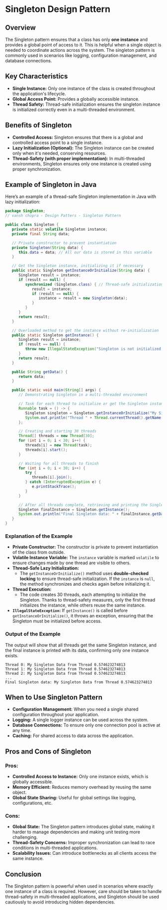 
# Singleton Design Pattern

## Overview

The Singleton pattern ensures that a class has only **one instance** and provides a global point of access to it. This is helpful when a single object is needed to coordinate actions across the system. The singleton pattern is commonly used in scenarios like logging, configuration management, and database connections.

## Key Characteristics

- **Single Instance:** Only one instance of the class is created throughout the application's lifecycle.
- **Global Access Point:** Provides a globally accessible instance.
- **Thread Safety:** Thread-safe initialization ensures the singleton instance is initialized correctly even in a multi-threaded environment.

## Benefits of Singleton

- **Controlled Access:** Singleton ensures that there is a global and controlled access point to a single instance.
- **Lazy Initialization (Optional):** The Singleton instance can be created only when it's needed, conserving resources.
- **Thread-Safety (with proper implementation):** In multi-threaded environments, Singleton ensures only one instance is created using proper synchronization.

## Example of Singleton in Java

Here’s an example of a thread-safe Singleton implementation in Java with lazy initialization:

```java
package Singleton;
// vansh chopra - Design Patters - Singleton Pattern

public class Singleton {
   private static volatile Singleton instance;
   private final String data;

   // Private constructor to prevent instantiation
   private Singleton(String data) {
      this.data = data; // All our data is stored in this variable
   }

   // Get the Singleton instance, initializing it if necessary
   public static Singleton getInstanceOrInitialize(String data) {
      Singleton result = instance;
      if (result == null) {
         synchronized (Singleton.class) { // Thread-safe initialization
            result = instance;
            if (result == null) {
               instance = result = new Singleton(data);
            }
         }
      }
      return result;
   }

   // Overloaded method to get the instance without re-initialization
   public static Singleton getInstance() {
      Singleton result = instance;
      if (result == null) {
         throw new IllegalStateException("Singleton is not initialized. Call getInstanceOrInitialize first.");
      }
      return result;
   }

   public String getData() {
      return data;
   }

   public static void main(String[] args) {
      // Demonstrating Singleton in a multi-threaded environment

      // Task for each thread to initialize or get the Singleton instance
      Runnable task = () -> {
         Singleton singleton = Singleton.getInstanceOrInitialize("My Singleton Data from Thread " + Thread.currentThread().getName() + Math.random());
         System.out.println("Thread " + Thread.currentThread().getName() + ": " + singleton.getData());
      };

      // Creating and starting 30 threads
      Thread[] threads = new Thread[30];
      for (int i = 0; i < 30; i++) {
         threads[i] = new Thread(task);
         threads[i].start();
      }

      // Waiting for all threads to finish
      for (int i = 0; i < 30; i++) {
         try {
            threads[i].join();
         } catch (InterruptedException e) {
            e.printStackTrace();
         }
      }

      // After all threads complete, retrieving and printing the Singleton instance data
      Singleton finalInstance = Singleton.getInstance();
      System.out.println("Final Singleton data: " + finalInstance.getData());
   }
}
```

### Explanation of the Example

- **Private Constructor:** The constructor is private to prevent instantiation of the class from outside.
- **Volatile Instance Variable:** The `instance` variable is marked `volatile` to ensure changes made by one thread are visible to others.
- **Thread-Safe Lazy Initialization:** 
  - The `getInstanceOrInitialize()` method uses **double-checked locking** to ensure thread-safe initialization. If the `instance` is `null`, the method synchronizes and checks again before initializing it.
- **Thread Execution:**
  - The code creates 30 threads, each attempting to initialize the Singleton. Thanks to thread-safety measures, only the first thread initializes the instance, while others reuse the same instance.
- **`IllegalStateException`:** If `getInstance()` is called before `getInstanceOrInitialize()`, it throws an exception, ensuring that the Singleton must be initialized before access.

### Output of the Example

The output will show that all threads get the same Singleton instance, and the final instance is printed with its data, confirming only one instance exists.

```text
Thread 0: My Singleton Data from Thread 0.574623274813
Thread 1: My Singleton Data from Thread 0.574623274813
Thread 2: My Singleton Data from Thread 0.574623274813
...
Final Singleton data: My Singleton Data from Thread 0.574623274813
```

## When to Use Singleton Pattern

- **Configuration Management:** When you need a single shared configuration throughout your application.
- **Logging:** A single logger instance can be used across the system.
- **Database Connections:** To ensure only one connection pool is active at any time.
- **Caching:** For shared access to data across the application.

## Pros and Cons of Singleton

### Pros:
- **Controlled Access to Instance:** Only one instance exists, which is globally accessible.
- **Memory Efficient:** Reduces memory overhead by reusing the same object.
- **Global State Sharing:** Useful for global settings like logging, configurations, etc.

### Cons:
- **Global State:** The Singleton pattern introduces global state, making it harder to manage dependencies and making unit testing more challenging.
- **Thread-Safety Concerns:** Improper synchronization can lead to race conditions in multi-threaded applications.
- **Scalability Issues:** Can introduce bottlenecks as all clients access the same instance.

## Conclusion

The Singleton pattern is powerful when used in scenarios where exactly one instance of a class is required. However, care should be taken to handle thread-safety in multi-threaded applications, and Singleton should be used cautiously to avoid introducing hidden dependencies.
